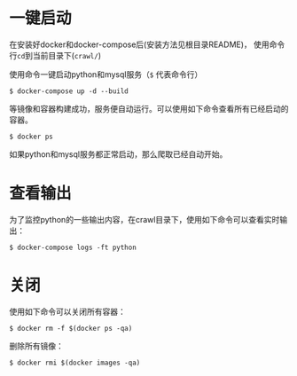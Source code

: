 # 一键启动
在安装好docker和docker-compose后(安装方法见根目录README)，
使用命令行`cd`到当前目录下(`crawl/`)

使用命令一键启动python和mysql服务（`$` 代表命令行）

    $ docker-compose up -d --build

等镜像和容器构建成功，服务便自动运行。可以使用如下命令查看所有已经启动的容器。

    $ docker ps
    
如果python和mysql服务都正常启动，那么爬取已经自动开始。

# 查看输出
为了监控python的一些输出内容，在crawl目录下，使用如下命令可以查看实时输出：

    $ docker-compose logs -ft python
    
# 关闭
使用如下命令可以关闭所有容器：

    $ docker rm -f $(docker ps -qa)

删除所有镜像：

    $ docker rmi $(docker images -qa)
    
